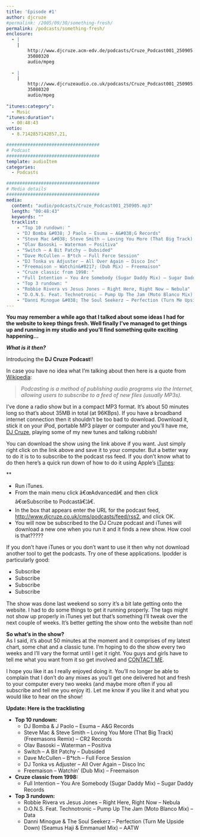 ```yaml
---
title: 'Episode #1'
author: djcruze
#permalink: /2005/09/30/something-fresh/
permalink: /podcasts/something-fresh/
enclosure:
  - |
    |
        http://www.djcruze.acm-edv.de/podcasts/Cruze_Podcast001_250905.mp3
        35080320
        audio/mpeg
        
  - |
    |
        http://www.djcruzeaudio.co.uk/podcasts/Cruze_Podcast001_250905.mp3
        35080320
        audio/mpeg
        
"itunes:category":
  - Music
"itunes:duration":
  - 00:48:43
votio:
  - 8.7142857142857,21,

###################################
# Podcast
###################################
template: audioItem
categories:
  - Podcasts

###################################
# Media details
###################################
media:
  content: "audio/podcasts/Cruze_Podcast001_250905.mp3"
  length: "00:48:43"
  keywords: ""
  tracklist:
    - "Top 10 rundown: "
    - "DJ Bomba &#038; J Paolo – Esuma – A&#038;G Records"
    - "Steve Mac &#038; Steve Smith – Loving You More (That Big Track) (Freemasons Remix) – CR2 Records"
    - "Olav Basoski – Waterman – Positiva"
    - "Switch – A Bit Patchy – Dubsided"
    - "Dave McCullen – B*tch – Full Force Session"
    - "DJ Tonka vs Adjuster – All Over Again – Disco Inc"
    - "Freemaison – Watchin&#8217; (Dub Mix) – Freemaison"
    - "Cruze classic from 1998: "
    - "Full Intention – You Are Somebody (Sugar Daddy Mix) – Sugar Daddy Records"
    - "Top 3 rundown: "
    - "Robbie Rivera vs Jesus Jones – Right Here, Right Now – Nebula"
    - "D.O.N.S. Feat. Technotronic – Pump Up The Jam (Moto Blanco Mix) – Data"
    - "Danni Minogue &#038; The Soul Seekerz – Perfection (Turn Me Upside Down) (Seamus Haji &#038; Emmanuel Mix) – AATW"
---
```


**You may remember a while ago that I talked about some ideas I had for the website to keep things fresh. Well finally I&#8217;ve managed to get things up and running in my studio and you&#8217;ll find something quite exciting happening&#8230;**

***What is it then?***

Introducing the **DJ Cruze Podcast**!!


In case you have no idea what I&#8217;m talking about then here is a quote from [Wikipedia][3]:

> *Podcasting is a method of publishing audio programs via the Internet, allowing users to subscribe to a feed of new files (usually MP3s).*

I&#8217;ve done a radio show but in a compact MP3 format. It&#8217;s about 50 minutes long so that&#8217;s about 35MB in total (at 96KBps). If you have a broadband internet connection then it shouldn&#8217;t be too bad to download. Download it, stick it on your iPod, portable MP3 player or computer and you&#8217;ll have me, [DJ Cruze][4], playing some of my new tunes and talking rubbish!

You can download the show using the link above if you want. Just simply right click on the link above and save it to your computer. But a better way to do it is to to subscribe to the podcast rss feed. If you don&#8217;t know what to do then here&#8217;s a quick run down of how to do it using Apple&#8217;s [iTunes][5]:

**</p> 

  * Run iTunes.
  * From the main menu click â€œAdvancedâ€ and then click â€œSubscribe to Podcastâ€¦â€.
  * In the box that appears enter the URL for the podcast feed, <http://www.djcruze.co.uk/cms/podcasts/feed/rss2>, and click OK.
  * You will now be subscribed to the DJ Cruze podcast and iTunes will download a new one when you run it and it finds a new show. How cool is that?????

</strong>

If you don&#8217;t have iTunes or you don&#8217;t want to use it then why not download another tool to get the podcasts. Try one of these applications. Ipodder is particularly good:

  * [<img src="http://www.djcruze.co.uk/cms/wp-content/badge_ipodder.gif" width="80" height="15" border="0" alt="Subscribe to djcruze.co.uk podcast via iPodder" />][6] 
  * [<img src="http://www.djcruze.co.uk/cms/wp-content/badge_iPodderX_B2.gif" width="80" height="15" border="0" alt="Subscribe to djcruze.co.uk podcast via iPodderX" />][7] 
  * [<img src="http://www.djcruze.co.uk/cms/wp-content/badge_nimiq_small.gif" width="80" height="15" border="0" alt="Subscribe to djcruze.co.uk podcast via Nimiq" />][8] 
  * [<img src="http://www.djcruze.co.uk/cms/wp-content/badge_dopplerbutton.png" width="80" height="15" border="0" alt="Subscribe to djcruze.co.uk podcast via Doppler" />][9] 

The show was done last weekend so sorry it&#8217;s a bit late getting onto the website. I had to do some things to get it running properly. The tags might not show up properly in iTunes yet but that&#8217;s something I&#8217;ll tweak over the next couple of weeks. It&#8217;s better getting the show onto the website than not!

**So what&#8217;s in the show?**  
As I said, it&#8217;s about 50 minutes at the moment and it comprises of my latest chart, some chat and a classic tune. I&#8217;m hoping to do the show every two weeks and I&#8217;ll vary the format until I get it right. You guys and girls have to tell me what you want from it so get involved and [CONTACT ME][10].

I hope you like it as I really enjoyed doing it. You&#8217;ll no longer be able to complain that I don&#8217;t do any mixes as you&#8217;ll get one delivered hot and fresh to your computer every two weeks (and maybe more often if you all subscribe and tell me you enjoy it). Let me know if you like it and what you would like to hear on the show!

**Update: Here is the tracklisting**

  * **Top 10 rundown:** 
      * DJ Bomba &#038; J Paolo – Esuma – A&#038;G Records
      * Steve Mac &#038; Steve Smith – Loving You More (That Big Track) (Freemasons Remix) – CR2 Records
      * Olav Basoski – Waterman – Positiva
      * Switch – A Bit Patchy – Dubsided
      * Dave McCullen – B*tch – Full Force Session
      * DJ Tonka vs Adjuster – All Over Again – Disco Inc
      * Freemaison – Watchin&#8217; (Dub Mix) – Freemaison
  * **Cruze classic from 1998:** 
      * Full Intention – You Are Somebody (Sugar Daddy Mix) – Sugar Daddy Records
  * **Top 3 rundown:** 
      * Robbie Rivera vs Jesus Jones – Right Here, Right Now – Nebula
      * D.O.N.S. Feat. Technotronic – Pump Up The Jam (Moto Blanco Mix) – Data
      * Danni Minogue &#038; The Soul Seekerz – Perfection (Turn Me Upside Down) (Seamus Haji &#038; Emmanuel Mix) – AATW

 [1]: http://www.djcruzeaudio.co.uk/podcasts/Cruze_Podcast001_250905.mp3
 [2]: http://www.djcruze.co.uk/cms/podcasts/feed/rss2
 [3]: http://en.wikipedia.org/wiki/Podcasting
 [4]: http://www.djcruze.co.uk/
 [5]: http://www.apple.com/itunes/
 [6]: http://ipodder.sourceforge.net/
 [7]: http://ipodderx.com/
 [8]: http://www.nimiq.nl/
 [9]: http://www.dopplerradio.net/
 [10]: http://www.djcruze.co.uk/cms/contact/